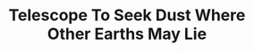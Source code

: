 ---
layout: page
title:  Telescope To Seek Dust Where Other Earths May Lie
description: >
    The NASA-funded Large Binocular Telescope Interferometer, or LBTI, has completed its first study of dust in the "habitable zone" around a star, opening a new door to finding planets like Earth.
	Dust is a natural byproduct of the planet-formation process, but too much of it can block our view of planets. The findings will help in the design of future space missions that have the goal of 
	taking pictures of planets similar to Earth, called exo-Earths. 
img: assets/img/kepler186f.jpg
redirect: https://www.jpl.nasa.gov/news/news.php?feature=4450
importance: 10
category: press
---
